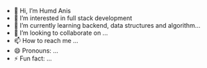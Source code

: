 - 👋 Hi, I’m Humd Anis
- 👀 I’m interested in full stack development
- 🌱 I’m currently learning backend, data structures and algorithm...
- 💞️ I’m looking to collaborate on ...
- 📫 How to reach me ...
- 😄 Pronouns: ...
- ⚡ Fun fact: ...

<!---
humdanis15009/humdanis15009 is a ✨ special ✨ repository because its `README.md` (this file) appears on your GitHub profile.
You can click the Preview link to take a look at your changes.
--->
